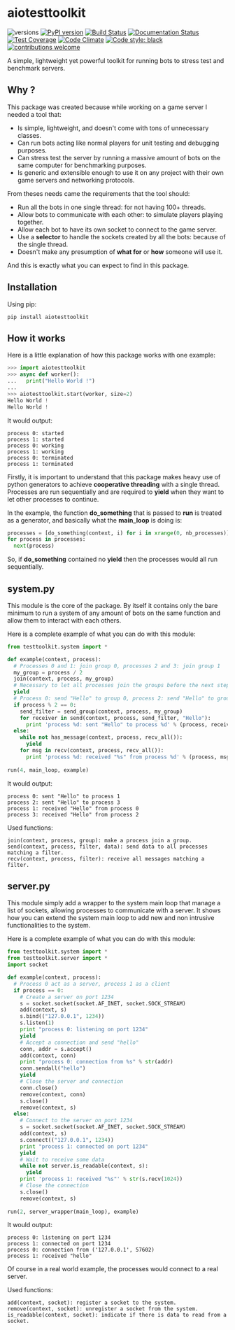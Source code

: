 # aiotesttoolkit

![versions](https://img.shields.io/pypi/pyversions/aiotesttoolkit.svg)
[![PyPI version](https://badge.fury.io/py/aiotesttoolkit.svg)](https://badge.fury.io/py/aiotesttoolkit)
[![Build Status](https://travis-ci.org/Nauja/aiotesttoolkit.png?branch=master)](https://travis-ci.org/Nauja/aiotesttoolkit)
[![Documentation Status](https://readthedocs.org/projects/aiotesttoolkit/badge/?version=latest)](https://aiotesttoolkit.readthedocs.io/en/latest/?badge=latest)
[![Test Coverage](https://codeclimate.com/github/Nauja/aiotesttoolkit/badges/coverage.svg)](https://codeclimate.com/github/Nauja/aiotesttoolkit/coverage)
[![Code Climate](https://codeclimate.com/github/Nauja/aiotesttoolkit/badges/gpa.svg)](https://codeclimate.com/github/Nauja/aiotesttoolkit)
[![Code style: black](https://img.shields.io/badge/code%20style-black-000000.svg)](https://github.com/psf/black)
[![contributions welcome](https://img.shields.io/badge/contributions-welcome-brightgreen.svg?style=flat)](https://github.com/Nauja/aiotesttoolkit/issues)

A simple, lightweight yet powerful toolkit for running bots to stress test and benchmark servers.

## Why ?

This package was created because while working on a game server I needed a tool that:
* Is simple, lightweight, and doesn't come with tons of unnecessary classes.
* Can run bots acting like normal players for unit testing and debugging purposes.
* Can stress test the server by running a massive amount of bots on the same computer for benchmarking purposes.
* Is generic and extensible enough to use it on any project with their own game servers and networking protocols.

From theses needs came the requirements that the tool should:
* Run all the bots in one single thread: for not having 100+ threads.
* Allow bots to communicate with each other: to simulate players playing together.
* Allow each bot to have its own socket to connect to the game server.
* Use a **selector** to handle the sockets created by all the bots: because of the single thread.
* Doesn't make any presumption of **what for** or **how** someone will use it.

And this is exactly what you can expect to find in this package.

## Installation

Using pip:

```
pip install aiotesttoolkit
```

## How it works

Here is a little explanation of how this package works with one example:

```python
>>> import aiotesttoolkit
>>> async def worker():
...   print("Hello World !")
...
>>> aiotesttoolkit.start(worker, size=2)
Hello World !
Hello World !
```

It would output:

```
process 0: started
process 1: started
process 0: working
process 1: working
process 0: terminated
process 1: terminated
```

Firstly, it is important to understand that this package makes heavy use of python generators to achieve **cooperative threading** with a single thread. Processes are run sequentially and are required to **yield** when they want to let other processes to continue.

In the example, the function **do_something** that is passed to **run** is treated as a generator, and basically what the **main_loop** is doing is:

```python
processes = [do_something(context, i) for i in xrange(0, nb_processes)]
for process in processes:
  next(process)
```

So, if **do_something** contained no **yield** then the processes would all run sequentially.

## system.py

This module is the core of the package. By itself it contains only the bare minimum to run a system of any amount of bots on the same function and allow them to interact with each others.

Here is a complete example of what you can do with this module:

```python
from testtoolkit.system import *

def example(context, process):
  # Processes 0 and 1: join group 0, processes 2 and 3: join group 1
  my_group = process / 2
  join(context, process, my_group)
  # Necessary to let all processes join the groups before the next step
  yield
  # Process 0: send "Hello" to group 0, process 2: send "Hello" to group 1
  if process % 2 == 0:
    send_filter = send_group(context, process, my_group)
    for receiver in send(context, process, send_filter, "Hello"):
      print 'process %d: sent "Hello" to process %d' % (process, receiver)
  else:
    while not has_message(context, process, recv_all()):
      yield
    for msg in recv(context, process, recv_all()):
      print 'process %d: received "%s" from process %d' % (process, msg.data, msg.sender)
      
run(4, main_loop, example)
```

It would output:

```
process 0: sent "Hello" to process 1
process 2: sent "Hello" to process 3
process 1: received "Hello" from process 0
process 3: received "Hello" from process 2
```

Used functions:

```
join(context, process, group): make a process join a group.
send(context, process, filter, data): send data to all processes matching a filter.
recv(context, process, filter): receive all messages matching a filter.
```

## server.py

This module simply add a wrapper to the system main loop that manage a list of sockets, allowing processes to communicate with a server. It shows how you can extend the system main loop to add new and non intrusive functionalities to the system.

Here is a complete example of what you can do with this module:

```python
from testtoolkit.system import *
from testtoolkit.server import *
import socket

def example(context, process):
  # Process 0 act as a server, process 1 as a client
  if process == 0:
    # Create a server on port 1234
    s = socket.socket(socket.AF_INET, socket.SOCK_STREAM)
    add(context, s)
    s.bind(("127.0.0.1", 1234))
    s.listen(1)
    print "process 0: listening on port 1234"
    yield
    # Accept a connection and send "hello"
    conn, addr = s.accept()
    add(context, conn)
    print "process 0: connection from %s" % str(addr)
    conn.sendall("hello")
    yield
    # Close the server and connection
    conn.close()
    remove(context, conn)
    s.close()
    remove(context, s)
  else:
    # Connect to the server on port 1234
    s = socket.socket(socket.AF_INET, socket.SOCK_STREAM)
    add(context, s)
    s.connect(("127.0.0.1", 1234))
    print "process 1: connected on port 1234"
    yield
    # Wait to receive some data
    while not server.is_readable(context, s):
      yield
    print 'process 1: received "%s"' % str(s.recv(1024))
    # Close the connection
    s.close()
    remove(context, s)
      
run(2, server_wrapper(main_loop), example)
```

It would output:

```
process 0: listening on port 1234
process 1: connected on port 1234
process 0: connection from ('127.0.0.1', 57602)
process 1: received "hello"
```

Of course in a real world example, the processes would connect to a real server.

Used functions:

```
add(context, socket): register a socket to the system.
remove(context, socket): unregister a socket from the system.
is_readable(context, socket): indicate if there is data to read from a socket.
```
